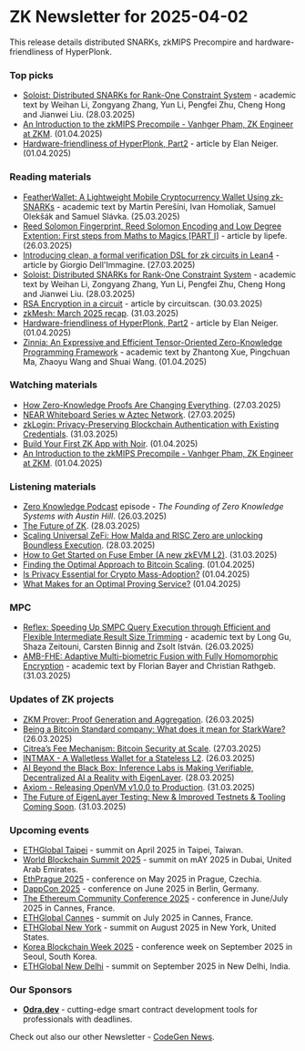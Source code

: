 # ZK Newsletter for 2025-04-02
This release details distributed SNARKs, zkMIPS Precompire and hardware-friendliness of HyperPlonk.

### Top picks
* [Soloist: Distributed SNARKs for Rank-One Constraint System](https://eprint.iacr.org/2025/557.pdf) - academic text by Weihan Li, Zongyang Zhang, Yun Li, Pengfei Zhu, Cheng Hong and Jianwei Liu. (28.03.2025)
* [An Introduction to the zkMIPS Precompile - Vanhger Pham, ZK Engineer at ZKM](https://www.youtube.com/watch?v=_Vm3XH-ygJk). (01.04.2025)
* [Hardware-friendliness of HyperPlonk, Part2](https://hackmd.io/@Ingonyama/Hardware-Friendliness-HyperPlonk-Part2) - article by Elan Neiger. (01.04.2025)

### Reading materials 
* [FeatherWallet: A Lightweight Mobile Cryptocurrency Wallet Using zk-SNARKs](https://arxiv.org/pdf/2503.22717) - academic text by Martin Perešíni, Ivan Homoliak, Samuel Olekšák and Samuel Slávka. (25.03.2025)
* [Reed Solomon Fingerprint, Reed Solomon Encoding and Low Degree Extention: First steps from Maths to Magics [PART I]](https://medium.com/@0xlipefe/first-steps-from-maths-to-magics-reed-solomon-fingerprint-reed-solomon-encoding-and-low-degree-b22dfa01df20) - article by lipefe. (26.03.2025)
* [Introducing clean, a formal verification DSL for zk circuits in Lean4](https://blog.zksecurity.xyz/posts/clean/) - article by Giorgio Dell'Immagine. (27.03.2025)
* [Soloist: Distributed SNARKs for Rank-One Constraint System](https://eprint.iacr.org/2025/557.pdf) - academic text by Weihan Li, Zongyang Zhang, Yun Li, Pengfei Zhu, Cheng Hong and Jianwei Liu. (28.03.2025)
* [RSA Encryption in a circuit](https://medium.com/@circuitscan/rsa-encryption-in-a-circuit-c277e205f638) - article by circuitscan. (30.03.2025)
* [zkMesh: March 2025 recap](https://zkmesh.substack.com/p/zk-mesh-march-2025-recap). (31.03.2025)
* [Hardware-friendliness of HyperPlonk, Part2](https://hackmd.io/@Ingonyama/Hardware-Friendliness-HyperPlonk-Part2) - article by Elan Neiger. (01.04.2025)
* [Zinnia: An Expressive and Efficient Tensor-Oriented Zero-Knowledge Programming Framework](https://eprint.iacr.org/2025/572.pdf) - academic text by Zhantong Xue, Pingchuan Ma, Zhaoyu Wang and Shuai Wang. (01.04.2025)

### Watching materials
* [How Zero-Knowledge Proofs Are Changing Everything](https://www.youtube.com/watch?v=PhNEpKtLrmE). (27.03.2025)
* [NEAR Whiteboard Series w Aztec Network](https://www.youtube.com/watch?v=0-eDJbhIvIM). (27.03.2025)
* [zkLogin: Privacy-Preserving Blockchain Authentication with Existing Credentials](https://www.youtube.com/watch?v=FRAUB8N9RJw). (31.03.2025)
* [Build Your First ZK App with Noir](https://www.youtube.com/watch?v=06INZUM5Ca8). (01.04.2025)
* [An Introduction to the zkMIPS Precompile - Vanhger Pham, ZK Engineer at ZKM](https://www.youtube.com/watch?v=_Vm3XH-ygJk). (01.04.2025)
 
### Listening materials
* [Zero Knowledge Podcast](https://zeroknowledge.fm/podcast/354/) episode - *The Founding of Zero Knowledge Systems with Austin Hill*. (26.03.2025)
* [The Future of ZK](https://www.youtube.com/watch?v=EF18Ptt3esI). (28.03.2025)
* [Scaling Universal ZeFi: How Malda and RISC Zero are unlocking Boundless Execution](https://www.youtube.com/watch?v=RyS8Ww-M4l0). (28.03.2025)
* [How to Get Started on Fuse Ember (A new zkEVM L2)](https://www.youtube.com/watch?v=xPzuAPKSlrw). (31.03.2025)
* [Finding the Optimal Approach to Bitcoin Scaling](https://www.youtube.com/watch?v=55pTvOrYoVs). (01.04.2025)
* [Is Privacy Essential for Crypto Mass-Adoption?](https://www.youtube.com/watch?v=Is7sPIUEafk) (01.04.2025)
* [What Makes for an Optimal Proving Service?](https://www.youtube.com/watch?v=EXdSB4jC4-s) (01.04.2025)

### MPC
* [Reflex: Speeding Up SMPC Query Execution through Efficient and Flexible Intermediate Result Size Trimming](https://arxiv.org/pdf/2503.20932) - academic text by Long Gu, Shaza Zeitouni, Carsten Binnig and Zsolt István. (26.03.2025)
* [AMB-FHE: Adaptive Multi-biometric Fusion with Fully Homomorphic Encryption](https://arxiv.org/pdf/2503.23949) - academic text by Florian Bayer and Christian Rathgeb. (31.03.2025)

### Updates of ZK projects
* [ZKM Prover: Proof Generation and Aggregation](https://www.zkm.io/blog/zkm-prover-proof-generation-and-aggregation). (26.03.2025)
* [Being a Bitcoin Standard company: What does it mean for StarkWare?](https://starkware.co/blog/starkware-bitcoin-standard/) (26.03.2025)
* [Citrea’s Fee Mechanism: Bitcoin Security at Scale](https://www.blog.citrea.xyz/citrea-fee-mechanism-bitcoin-security-at-scale/). (27.03.2025)
* [INTMAX - A Walletless Wallet for a Stateless L2](https://medium.com/intmax/a-walletless-wallet-for-a-stateless-l2-c958fb249697). (26.03.2025)
* [AI Beyond the Black Box: Inference Labs is Making Verifiable, Decentralized AI a Reality with EigenLayer](https://www.blog.eigenlayer.xyz/ai-beyond-the-black-box-inference-labs-is-making-verifiable-decentralized-ai-a-reality-with-eigenlayer/). (28.03.2025)
* [Axiom - Releasing OpenVM v1.0.0 to Production](https://blog.axiom.xyz/openvm-v1/). (31.03.2025)
* [The Future of EigenLayer Testing: New & Improved Testnets & Tooling Coming Soon](https://www.blog.eigenlayer.xyz/the-future-of-eigenlayer-testing-new-and-improved-testnets-tooling-coming-soon/). (31.03.2025)
 
### Upcoming events
* [ETHGlobal Taipei](https://ethglobal.com/events/taipei) - summit on April 2025 in Taipei, Taiwan.
* [World Blockchain Summit 2025](https://worldblockchainsummit.com/dxb-oct-24/) - summit on mAY 2025 in Dubai, United Arab Emirates.
* [EthPrague 2025](https://ethprague.com/) - conference on May 2025 in Prague, Czechia.
* [DappCon 2025](https://dappcon.io/#about) - conference on June 2025 in Berlin, Germany.
* [The Ethereum Community Conference 2025](https://ethcc.io/) - conference in June/July 2025 in Cannes, France.
* [ETHGlobal Cannes](https://ethglobal.com/events/cannes) - summit on July 2025 in Cannes, France.
* [ETHGlobal New York](https://ethglobal.com/events/newyork2025) - summit on August 2025 in New York, United States.
* [Korea Blockchain Week 2025](https://koreablockchainweek.com/) - conference week on September 2025 in Seoul, South Korea.
* [ETHGlobal New Delhi](https://ethglobal.com/events/newdelhi) - summit on September 2025 in New Delhi, India.

### Our Sponsors
* **[Odra.dev](https://odra.dev)** - cutting-edge smart contract development tools for professionals with deadlines.

Check out also our other Newsletter - [CodeGen News](https://codegen.substack.com/p/codegen-news-for-2025-04-02). 

